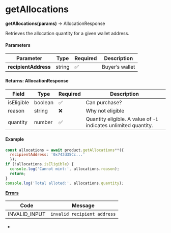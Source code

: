 # getAllocations

**getAllocations(params)** → AllocationResponse

Retrieves the allocation quantity for a given wallet address.

#### Parameters

| Parameter            | Type   | Required | Description    |
| -------------------- | ------ | -------- | -------------- |
| **recipientAddress** | string | ✅        | Buyer’s wallet |

#### Returns: AllocationResponse

| Field      | Type    | Required | Description                                                      |
| ---------- | ------- | -------- | ---------------------------------------------------------------- |
| isEligible | boolean | ✅        | Can purchase?                                                    |
| reason     | string  | ❌        | Why not eligible                                                 |
| quantity   | number  | ✅        | Quantity eligible. A value of `-1` indicates unlimited quantity. |

#### Example

```jsx
const allocations = await product.getAllocations**({
  recipientAddress: '0x742d35Cc...'
  });
if (!allocations.isEligible) {
  console.log('Cannot mint:', allocations.reason);  
  return;
}
console.log('Total alloted:', allocations.quantity);
```

[**Errors**](https://www.notion.so/Manifold-Client-SDK-Complete-Developer-Guide-2676b055ee58800abc38ccd30cdfca70?pvs=21)

| Code           | Message                     |
| -------------- | --------------------------- |
| INVALID\_INPUT | `invalid recipient address` |

*
